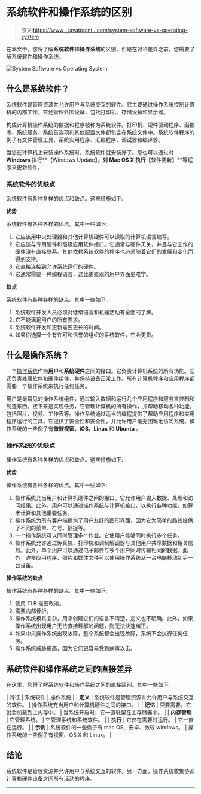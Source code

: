 # 系统软件和操作系统的区别

> 原文:[https://www . javatpoint . com/system-software-vs-operating-system](https://www.javatpoint.com/system-software-vs-operating-system)

在本文中，您将了解**系统软件**和**操作系统**的区别。但是在讨论差异之前，您需要了解系统软件和操作系统。

![System Software vs Operating System](../Images/c4c089cf2d750ce630ab067af18b699e.png)

## 什么是系统软件？

系统软件是管理资源并允许用户与系统交互的软件。它主要通过操作系统控制计算机的内部工作。它还管理外围设备，包括打印机、存储设备和显示器。

构成计算机操作系统的数据和程序被称为系统软件。打印机、硬件驱动程序、函数库、系统服务、系统首选项和其他配置文件都包含在系统文件中。系统软件程序的例子有文件管理工具、系统实用程序、汇编程序、调试器和编译器。

当您在计算机上安装操作系统时，系统软件就安装好了。您也可以通过对 **Windows** 执行**【Windows Update】**，对 **Mac OS X** 执行**【软件更新】**等程序来更新软件。

### 系统软件的优缺点

系统软件有各种各样的优点和缺点。这些措施如下:

**优势**

系统软件有各种各样的优点。其中一些如下:

1.  它应该用中央处理器和其他计算机硬件可以读取的计算机语言编写。
2.  它应该与专用硬件和高级应用软件接口。它通常与硬件无关，并且与它工作的硬件没有直接联系。其他依赖系统软件的程序也必须随着它们的发展和变化而得到支持。
3.  它直接连接到允许系统运行的硬件。
4.  它通常需要一种编程语言，这比更直观的用户界面更难学。

**缺点**

系统软件有各种各样的缺点。其中一些如下:

1.  系统软件开发人员必须对低级语言和机器活动有全面的了解。
2.  它不能满足用户的所有要求。
3.  系统软件开发和更新需要更长的时间。
4.  如果你选择一个有许可和信誉的组织的系统软件，它会更贵。

## 什么是操作系统？

一个[操作系统](https://www.javatpoint.com/os-tutorial)作为**用户**和**系统硬件**之间的接口。它负责计算机系统的所有功能。它还负责处理软件和硬件组件，并保持设备正常工作。所有计算机程序和应用程序都需要一个操作系统来执行任何任务。

用户是最常见的操作系统组件，通过输入数据和运行几个应用程序和服务来控制和制造东西。接下来是实现任务，它管理计算机的所有操作，并帮助移动各种功能，包括照片、视频、工作表等。操作系统通过适当的编程提供了帮助应用程序和实用程序运行的工具。它提供了安全性和安全性，并允许用户毫无困难地访问系统。操作系统的一些例子有**微软视窗、iOS、Linux** 和 **Ubuntu** 。

### 操作系统的优缺点

操作系统有各种各样的优点和缺点。这些措施如下:

**优势**

操作系统有各种各样的优点。其中一些如下:

1.  操作系统充当用户和计算机硬件之间的接口。它允许用户输入数据、处理和访问结果。此外，用户可以通过操作系统与计算机接口，以执行各种功能，如算术计算和其他重要任务。
2.  操作系统为所有客户端提供了用户友好的图形界面，因为它为简单的路线提供了不同的菜单、符号、捕捉等。
3.  一个操作系统可以同时管理多个作业。它使用户能够同时执行多个任务。
4.  操作系统允许通过传真机、打印机和调制解调器与其他用户共享数据和相关信息。此外，单个用户可以通过电子邮件与多个用户同时传输相同的数据。此外，许多应用程序、照片和媒体文件可以使用操作系统从一台电脑移动到另一台设备。

**操作系统的缺点**

操作系统有各种各样的缺点。其中一些如下:

1.  使用 TLB 需要改进。
2.  需要内部骨折。
3.  操作系统极其复杂，用来创建它们的语言不清楚，定义也不明确。此外，如果操作系统出现用户无法直接理解的问题，则无法快速纠正。
4.  如果中央操作系统出现故障，整个系统都会出现故障，系统不会执行任何任务。
5.  操作系统威胁更高，因为它们更容易受到病毒攻击。

## 系统软件和操作系统之间的直接差异

在这里，您将了解系统软件和操作系统之间的直接区别。其中一些如下:

| 特征 | 系统软件 | 操作系统 |
| **定义** | 系统软件是管理资源并允许用户与系统交互的软件。 | 操作系统充当用户和计算机硬件之间的接口。 |
| **记忆** | 只要需要，它就会加载到主内存中。 | 当系统开启时，它一直驻留在主存储器中。 |
| **内存管理** | 它管理系统。 | 它管理系统和系统软件。 |
| **执行** | 它仅在需要时运行。 | 它一直在运行。 |
| **示例** | 系统软件的一些例子有 mac OS、安卓、微软 windows。 | 操作系统的一些例子有视窗、OS X 和 Linux。 |

## 结论

系统软件是管理资源并允许用户与系统交互的软件。另一方面，操作系统收集协调计算机硬件设备之间所有活动的程序。

* * *